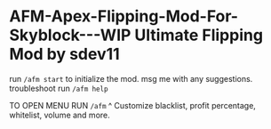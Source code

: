 # AFM-Apex-Flipping-Mod-For-Skyblock---WIP Ultimate Flipping Mod by sdev11
run `/afm start` to initialize the mod. msg me with any suggestions.
troubleshoot run `/afm help`

TO OPEN MENU RUN `/afm`
^ Customize blacklist, profit percentage, whitelist, volume and more.
